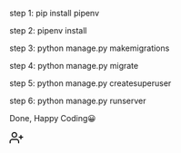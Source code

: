 step 1: pip install pipenv

step 2: pipenv install

step 3: python manage.py makemigrations

step 4: python manage.py migrate

step 5: python manage.py createsuperuser

step 6: python manage.py runserver

Done, Happy Coding😀

<!-- python icon -->
<svg xmlns="http://www.w3.org/2000/svg" width="24" height="24" viewBox="0 0 24 24" fill="none" stroke="currentColor" stroke-width="2" stroke-linecap="round" stroke-linejoin="round" class="feather feather-python"><path d="M16 21v-2a4 4 0 0 0-4-4H5a4 4 0 0 0-4 4v2"></path><circle cx="8.5" cy="7" r="4"></circle><line x1="20" y1="8" x2="20" y2="14"></line><line x1="23" y1="11" x2="17" y2="11"></line></svg>